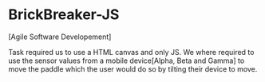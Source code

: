 # BrickBreaker-JS
[Agile Software Developement]

Task required us to use a HTML canvas and only JS.
We where required to use the sensor values from a mobile device[Alpha, Beta and Gamma] 
to move the paddle which the user would do so by tilting their device to move.
